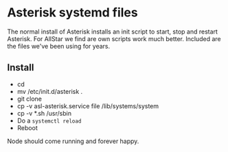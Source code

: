 # Asterisk systemd files
The normal install of Asterisk installs an init script to start, stop and restart Asterisk. For AllStar we find are own scripts work much better. 
Included are the files we've been using for years.

## Install
- cd
- mv /etc/init.d/asterisk .
- git clone 
- cp -v asl-asterisk.service file /lib/systems/system
- cp -v *.sh /usr/sbin
- Do a `systemctl reload`
- Reboot

Node should come running and forever happy.
